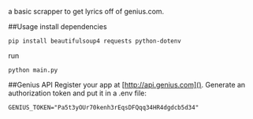 a basic scrapper to get lyrics off of genius.com.

##Usage
install dependencies
```
pip install beautifulsoup4 requests python-dotenv
```
run
```
python main.py
```
##Genius API
Register your app at [http://api.genius.com]().
Generate an authorization token and put it in a .env file:
```
GENIUS_TOKEN="Pa5t3yOUr70kenh3rEqsDFQqq34HR4dgdcb5d34"
```

